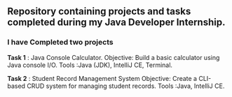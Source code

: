 
## Repository containing projects and tasks completed during my Java Developer Internship.
### I have Completed two projects 

**Task 1** : Java Console Calculator.
 Objective:   Build a basic calculator using Java console I/O.
 Tools :Java (JDK), IntelliJ CE, Terminal.
 
**Task 2** : Student Record Management System
 Objective:   Create a CLI-based CRUD system for managing student records.
 Tools :Java, IntelliJ CE.
